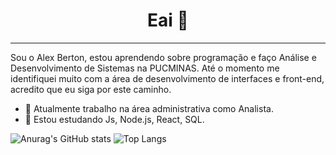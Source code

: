 <h1 align="center">Eai 👋 </h1>
<hr>

<p>
Sou o Alex Berton, estou aprendendo sobre programação e faço Análise e Desenvolvimento de Sistemas na PUCMINAS.
Até o momento me identifiquei muito com a área de desenvolvimento de interfaces e front-end, acredito que eu siga por este caminho.
</p>

- 🔭 Atualmente trabalho na área administrativa como Analista.
- 🌱 Estou estudando Js, Node.js, React, SQL.

 
![Anurag's GitHub stats](https://github-readme-stats.vercel.app/api?username=AlexBertonn&theme=dark&show_icons=true) ![Top Langs](https://github-readme-stats.vercel.app/api/top-langs/?username=AlexBertonn&layout=compact&theme=dark)

